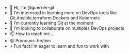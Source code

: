 - 👋 Hi, I’m @guerrier-git
- 👀 I’m interested in learning more on DevOps tools like Git,Ansible,terraform,Dockers and Kubernets
- 🌱 I’m currently learning Git at the moment
- 💞️ I’m looking to collaborate on multiples DevOps projects
- 📫 How to reach me ...
- 😄 Pronouns: he/him
- ⚡ Fun fact:I'm eager to learn and fun to work with

<!---
guerrier-git/guerrier-git is a ✨ special ✨ repository because its `README.md` (this file) appears on your GitHub profile.
You can click the Preview link to take a look at your changes.
--->
